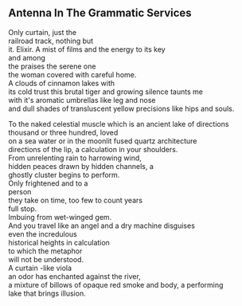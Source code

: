 Antenna In The Grammatic Services
---------------------------------
Only curtain, just the  
railroad track, nothing but  
it. Elixir. A mist of films and the energy to its key  
and among  
the praises the serene one  
the woman covered with careful home.  
A clouds of cinnamon lakes with  
its cold trust this brutal tiger and growing silence taunts me  
with it's aromatic umbrellas like leg and nose  
and dull shades of transluscent yellow precisions like hips and souls.  
  
To the naked celestial muscle which is an ancient lake of directions  
thousand or three hundred, loved  
on a sea water or in the moonlit fused quartz architecture  
directions of the lip, a calculation in your shoulders.  
From unrelenting rain to harrowing wind,  
hidden peaces drawn by hidden channels, a  
ghostly cluster begins to perform.  
Only frightened and to a  
person  
they take on time, too few to count years  
full stop.  
Imbuing from wet-winged gem.  
And you travel like an angel and a dry machine disguises  
even the incredulous  
historical heights in calculation  
to which the metaphor  
will not be understood.  
A curtain -like viola  
an odor has enchanted against the river,  
a mixture of billows of opaque red smoke and body, a performing  
lake that brings illusion.  
